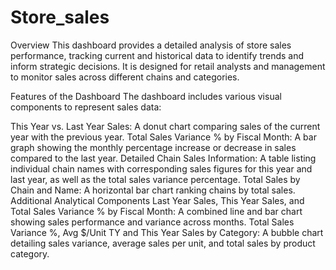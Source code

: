 # Store_sales
Overview
This dashboard provides a detailed analysis of store sales performance, tracking current and historical data to identify trends and inform strategic decisions. It is designed for retail analysts and management to monitor sales across different chains and categories.

Features of the Dashboard
The dashboard includes various visual components to represent sales data:

This Year vs. Last Year Sales: A donut chart comparing sales of the current year with the previous year.
Total Sales Variance % by Fiscal Month: A bar graph showing the monthly percentage increase or decrease in sales compared to the last year.
Detailed Chain Sales Information: A table listing individual chain names with corresponding sales figures for this year and last year, as well as the total sales variance percentage.
Total Sales by Chain and Name: A horizontal bar chart ranking chains by total sales.
Additional Analytical Components
Last Year Sales, This Year Sales, and Total Sales Variance % by Fiscal Month: A combined line and bar chart showing sales performance and variance across months.
Total Sales Variance %, Avg $/Unit TY and This Year Sales by Category: A bubble chart detailing sales variance, average sales per unit, and total sales by product category.
